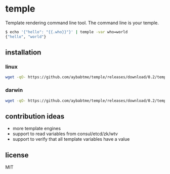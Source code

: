 # temple

Template rendering command line tool. The command line is your temple.

```bash
$ echo '{"hello": "{{.who}}"}' | temple -var who=world
{"hello", "world"}
```

## installation

### linux

```bash
wget -qO- https://github.com/aybabtme/temple/releases/download/0.2/temple_linux.tar.gz | tar xvz
```

### darwin

```bash
wget -qO- https://github.com/aybabtme/temple/releases/download/0.2/temple_darwin.tar.gz | tar xvz
```

## contribution ideas

* more template engines
* support to read variables from consul/etcd/zk/wtv
* support to verify that all template variables have a value

## license

MIT
